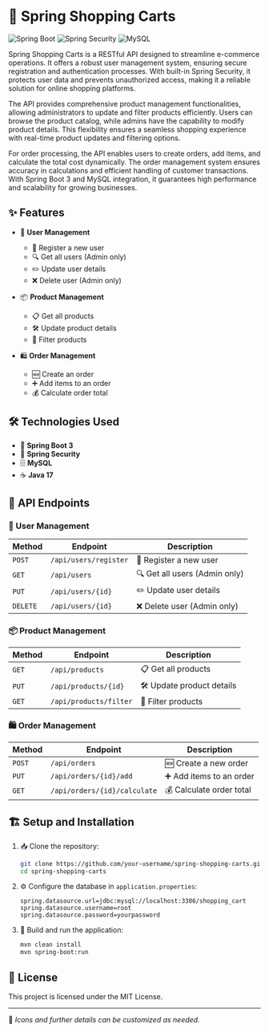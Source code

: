 # 🛒 Spring Shopping Carts

![Spring Boot](https://img.shields.io/badge/Spring%20Boot-3.0-brightgreen) ![Spring Security](https://img.shields.io/badge/Spring%20Security-Enabled-green) ![MySQL](https://img.shields.io/badge/Database-MySQL-blue)

Spring Shopping Carts is a RESTful API designed to streamline e-commerce operations. It offers a robust user management system, ensuring secure registration and authentication processes. With built-in Spring Security, it protects user data and prevents unauthorized access, making it a reliable solution for online shopping platforms.

The API provides comprehensive product management functionalities, allowing administrators to update and filter products efficiently. Users can browse the product catalog, while admins have the capability to modify product details. This flexibility ensures a seamless shopping experience with real-time product updates and filtering options.

For order processing, the API enables users to create orders, add items, and calculate the total cost dynamically. The order management system ensures accuracy in calculations and efficient handling of customer transactions. With Spring Boot 3 and MySQL integration, it guarantees high performance and scalability for growing businesses.

## ✨ Features

- 👤 **User Management**
  - 📝 Register a new user
  - 🔍 Get all users (Admin only)
  - ✏️ Update user details
  - ❌ Delete user (Admin only)

- 📦 **Product Management**
  - 📋 Get all products
  - 🛠️ Update product details
  - 🔎 Filter products

- 🛍️ **Order Management**
  - 🆕 Create an order
  - ➕ Add items to an order
  - 💰 Calculate order total

## 🛠 Technologies Used

- 🚀 **Spring Boot 3**
- 🔐 **Spring Security**
- 🗄️ **MySQL**
- ☕ **Java 17**

## 🔗 API Endpoints

### 👤 User Management
| Method | Endpoint | Description |
|--------|---------|-------------|
| `POST` | `/api/users/register` | 📝 Register a new user |
| `GET`  | `/api/users` | 🔍 Get all users (Admin only) |
| `PUT`  | `/api/users/{id}` | ✏️ Update user details |
| `DELETE` | `/api/users/{id}` | ❌ Delete user (Admin only) |

### 📦 Product Management
| Method | Endpoint | Description |
|--------|---------|-------------|
| `GET`  | `/api/products` | 📋 Get all products |
| `PUT`  | `/api/products/{id}` | 🛠️ Update product details |
| `GET`  | `/api/products/filter` | 🔎 Filter products |

### 🛍️ Order Management
| Method | Endpoint | Description |
|--------|---------|-------------|
| `POST` | `/api/orders` | 🆕 Create a new order |
| `PUT`  | `/api/orders/{id}/add` | ➕ Add items to an order |
| `GET`  | `/api/orders/{id}/calculate` | 💰 Calculate order total |

## 🏗 Setup and Installation

1. 📥 Clone the repository:
   ```bash
   git clone https://github.com/your-username/spring-shopping-carts.git
   cd spring-shopping-carts
   ```
2. ⚙️ Configure the database in `application.properties`:
   ```properties
   spring.datasource.url=jdbc:mysql://localhost:3306/shopping_cart
   spring.datasource.username=root
   spring.datasource.password=yourpassword
   ```
3. 🏃 Build and run the application:
   ```bash
   mvn clean install
   mvn spring-boot:run
   ```

## 📜 License
This project is licensed under the MIT License.

---

🎨 _Icons and further details can be customized as needed._

